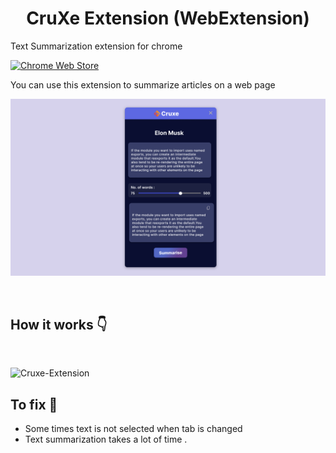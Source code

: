 <h1 align='center' >CruXe Extension (WebExtension)</h1>

Text Summarization extension for chrome

[![Chrome Web Store](https://img.shields.io/badge/Chrome-Extension-green.svg?style=flat-square)](https://chrome.google.com/webstore/detail/cruxe-summarise-text-usin/fbflpifoodcfknnolhnambbiekfjekmb?utm_source=chrome-ntp-icon)

You can use this extension to summarize articles on a web page

![Cruxe-Extension](images/extension.png)

<br/>
<h2 > How it works 👇 </h2>
<br/>

![Cruxe-Extension](images/howitworks.gif)

## To fix 📢

-   Some times text is not selected when tab is changed
-   Text summarization takes a lot of time .
